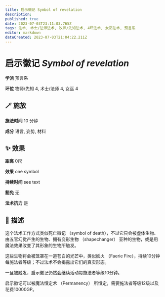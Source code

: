 ```yaml
---
title: 启示徽记 Symbol of revelation
description: 
published: true
date: 2023-07-03T23:11:03.765Z
tags: 法术, 术士/法师法术, 牧师/先知法术, 4环法术, 女巫法术, 预言系
editor: markdown
dateCreated: 2023-07-03T21:04:22.211Z
---
```


# **启示徽记** *Symbol of revelation*

**学派** 预言系 

**环位** 牧师/先知 4, 术士/法师 4, 女巫 4

## 🪄 施放

**施法时间** 10 分钟

**成分** 语言, 姿势, 材料

## ✨ 效果  

**距离** 0尺 

**效果** one symbol 

**持续时间** see text 

**豁免** 无

**法术抗力** 是

## 📖 描述

这个法术工作方式类似死亡徽记 （symbol of death），不过它只会被虚体生物、由五官幻觉产生的生物、拥有变形生物 （shapechanger） 亚种的生物，或是用魔法效果改变了其形象的生物所触发。

这些生物将会被笼罩在一道苍白的光芒中，类似妖火 （Faerie Fire），持续10分钟每施法者等级；不过法术不会揭露出它们的真实形态。

一旦被触发，启示徽记仍然会继续活动每施法者等级10分钟。

启示徽记可以被魔法恒定术 （Permanency） 所恒定，需要施法者等级12级以及花费10000GP。
    